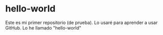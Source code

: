 # hello-world
Este es mi primer repositorio (de prueba). Lo usaré para aprender a usar GitHub. Lo he llamado "hello-world"

